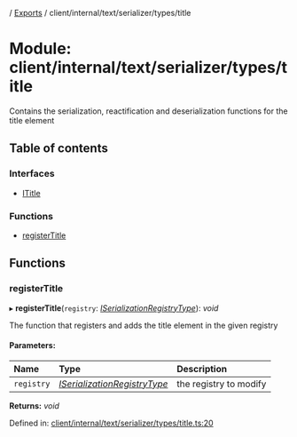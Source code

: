 [](../README.md) / [Exports](../modules.md) / client/internal/text/serializer/types/title

# Module: client/internal/text/serializer/types/title

Contains the serialization, reactification and deserialization functions
for the title element

## Table of contents

### Interfaces

- [ITitle](../interfaces/client_internal_text_serializer_types_title.ititle.md)

### Functions

- [registerTitle](client_internal_text_serializer_types_title.md#registertitle)

## Functions

### registerTitle

▸ **registerTitle**(`registry`: [*ISerializationRegistryType*](../interfaces/client_internal_text_serializer.iserializationregistrytype.md)): *void*

The function that registers and adds the title element in the given
registry

#### Parameters:

Name | Type | Description |
:------ | :------ | :------ |
`registry` | [*ISerializationRegistryType*](../interfaces/client_internal_text_serializer.iserializationregistrytype.md) | the registry to modify    |

**Returns:** *void*

Defined in: [client/internal/text/serializer/types/title.ts:20](https://github.com/onzag/itemize/blob/55e63f2c/client/internal/text/serializer/types/title.ts#L20)
